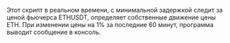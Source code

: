 Этот скрипт в реальном времени, с минимальной задержкой следит за ценой фьючерса ETHUSDT, определяет собственные движение цены ETH. 
При изменении цены на 1% за последние 60 минут, программа выводит сообщение в консоль. 
